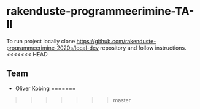 # rakenduste-programmeerimine-TA-II

To run project locally clone https://github.com/rakenduste-programmeerimine-2020s/local-dev repository and follow instructions.
<<<<<<< HEAD

## Team
- Oliver Kobing
=======
>>>>>>> master
